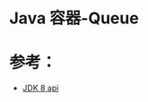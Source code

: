 Java 容器-Queue
====================


# 参考：
- [JDK 8 api](https://docs.oracle.com/javase/8/docs/api/)




